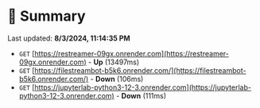 # 📖 Summary
Last updated: **8/3/2024, 11:14:35 PM**

- `GET` [https://restreamer-09gx.onrender.com](https://restreamer-09gx.onrender.com) - **Up** (13497ms)
- `GET` [https://filestreambot-b5k6.onrender.com/](https://filestreambot-b5k6.onrender.com/) - **Down** (106ms)
- `GET` [https://jupyterlab-python3-12-3.onrender.com](https://jupyterlab-python3-12-3.onrender.com) - **Down** (111ms)
